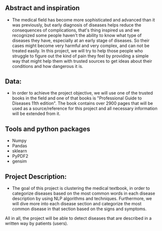
#  

## Abstract and inspiration 
* The medical field has become more sophisticated and advanced than it was previously, but early diagnosis of diseases helps reduce the consequences of complications, that's thing inspired us and we recognized some people haven't the ability to know what type of diseases they have, especially at an early stage of diseases. So their cases might become very harmful and very complex, and can not be treated easily. In this project, we will try to help those people who struggle to figure out the kind of pain they feel by providing a simple way that might help them with trusted sources to get ideas about their conditions and how dangerous it is.


## Data:
* In order to achieve the project objective, we will use one of the trusted books in the field and one of that books is "Professional Guide to Diseases 11th edition". The book contains over 2900 pages that will be used as a source/reference for this project and all necessary information will be extended from it.


## Tools and python packages
* Numpy
* Pandas
* sklearn
* PyPDF2
* gensim

## Project Description:
* The goal of this project is clustering the medical textbook, in order to categorize diseases based on the most common words in each disease description by using NLP algorithms and techniques. Furthermore, we will dive more into each disease section and categorize the most common disease in that section based on the signs and symptoms.

All in all, the project will be able to detect diseases that are described in a written way by patients (users).
